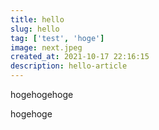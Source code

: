 ```yaml
---
title: hello
slug: hello
tag: ['test', 'hoge']
image: next.jpeg
created_at: 2021-10-17 22:16:15
description: hello-article
---
```


hogehogehoge

hogehoge